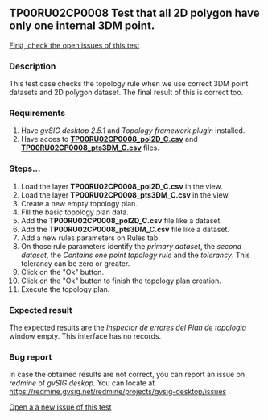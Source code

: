 ## TP00RU02CP0008 Test that all 2D polygon have only one internal 3DM point.

[First, check the open issues of this test](https://redmine.gvsig.net/redmine/projects/gvsig-desktop/issues?utf8=%E2%9C%93&set_filter=1&f%5B%5D=status_id&op%5Bstatus_id%5D=o&f%5B%5D=subject&op%5Bsubject%5D=%7E&v%5Bsubject%5D%5B%5D=TP00RU02CP0008&f%5B%5D=&c%5B%5D=tracker&c%5B%5D=status&c%5B%5D=priority&c%5B%5D=subject&c%5B%5D=assigned_to&c%5B%5D=updated_on&group_by=)

### Description

This test case checks the topology rule when we use correct 3DM point datasets and 2D polygon dataset. The final result of this is correct too.

### Requirements

1. Have *gvSIG desktop 2.5.1* and *Topology framework plugin* installed.
2. Have acces to [**TP00RU02CP0008_pol2D_C.csv**](https://github.com/jolicar/TopologyRuleContainsOnePointPolygon/blob/master/testing/cases/TP00_TopologyRules/RU02_ContainsOnePoint/CP0008_3DMptsC_2DpolC/TP00RU02CP0008_pol2D_C.csv) and [**TP00RU02CP0008_pts3DM_C.csv**](https://github.com/jolicar/TopologyRuleContainsOnePointPolygon/blob/master/testing/cases/TP00_TopologyRules/RU02_ContainsOnePoint/CP0008_3DMptsC_2DpolC/TP00RU02CP0008_pts3DM_C.csv) files.

### Steps...

1. Load the layer **TP00RU02CP0008_pol2D_C.csv** in the view.
2. Load the layer **TP00RU02CP0008_pts3DM_C.csv** in the view.
3. Create a new empty topology plan.
4. Fill the basic topology plan data.
5. Add the **TP00RU02CP0008_pol2D_C.csv** file like a dataset.
6. Add the **TP00RU02CP0008_pts3DM_C.csv** file like a dataset.
7. Add a new rules parameters on Rules tab.
8. On those rule parameters identify the *primary dataset*, the *second dataset*, the *Contains one point topology rule* and the *tolerancy*. This tolerancy can be zero or greater.
9. Click on the "Ok" button.
10. Click on the "Ok" button to finish the topology plan creation.
11. Execute the topology plan.

### Expected result

The expected results are the *Inspector de errores del Plan de topologia* window empty. This interface has no records.


### Bug report


In case the obtained results are not correct, you can report an issue on *redmine* of *gvSIG deskop*. You can locate at
https://redmine.gvsig.net/redmine/projects/gvsig-desktop/issues .

[Open a a new issue of this test](https://redmine.gvsig.net/redmine/projects/gvsig-desktop/issues/new?issue[subject]=TP00RU02CP0008+Test+that+all+2D+polygon+have+only+one+internal+3DM+point)
